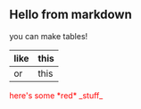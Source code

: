 ## Hello from markdown

you can make tables!

| like | this |
| ---- | ---- |
| or   | this |

<style type="text/css">
    .red { color: red; }
</style>

<div class="red">
    here's some *red* _stuff_
</div>
